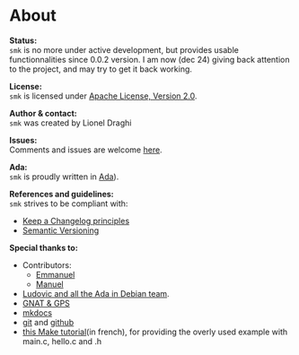 About
=====

**Status:**  
`smk` is no more under active development, but provides usable functionnalities since 0.0.2 version.
I am now (dec 24) giving back attention to the project, and may try to get it back working.

**License:**  
`smk` is licensed under [Apache License, Version 2.0](LICENSE-2.0.md).

**Author & contact:**  
`smk` was created by Lionel Draghi

**Issues:**  
Comments and issues are welcome [here](https://github.com/LionelDraghi/smk/issues/new).

**Ada:**  
`smk` is proudly written in [Ada](https://ada-lang.io/)).

**References and guidelines:**  
`smk` strives to be compliant with:  

- [Keep a Changelog principles](http://keepachangelog.com/en/1.0.0/)
- [Semantic Versioning](http://semver.org/spec/v2.0.0.html)

**Special thanks to:**  

- Contributors:
  - [Emmanuel](https://github.com/briot)  
  - [Manuel](https://github.com/mgrojo)
- [Ludovic and all the Ada in Debian team](https://people.debian.org/~lbrenta/debian-ada-policy.html#Introduction). 
- [GNAT & GPS](http://libre.adacore.com/tools/gps/)
- [mkdocs](http://www.mkdocs.org/)
- [git](https://git-scm.com/) and [github](https://github.com/)
- [this Make tutorial](https://gl.developpez.com/tutoriel/outil/makefile/)(in french), for providing the overly used example with main.c, hello.c and .h
